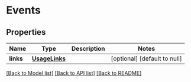 # Events

## Properties
Name | Type | Description | Notes
------------ | ------------- | ------------- | -------------
**links** | [**UsageLinks**](UsageLinks.md) |  | [optional] [default to null]

[[Back to Model list]](../README.md#documentation-for-models) [[Back to API list]](../README.md#documentation-for-api-endpoints) [[Back to README]](../README.md)



